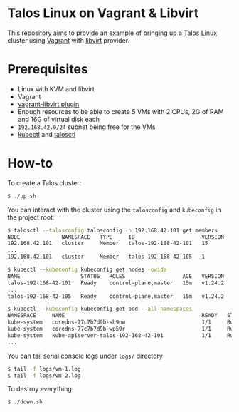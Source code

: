 # Talos Linux on Vagrant & Libvirt

This repository aims to provide an example of bringing up a 
[Talos Linux](https://www.talos.dev/) cluster using 
[Vagrant](https://www.vagrantup.com/) with [libvirt](https://libvirt.org/) provider.

# Prerequisites

- Linux with KVM and libvirt
- Vagrant
- [vagrant-libvirt plugin](https://github.com/vagrant-libvirt/vagrant-libvirt)
- Enough resources to be able to create 5 VMs with 2 CPUs, 2G of RAM and 16G of virtual disk each
- `192.168.42.0/24` subnet being free for the VMs
- [kubectl](https://kubernetes.io/docs/reference/kubectl/) and [talosctl](https://www.talos.dev/latest/learn-more/talosctl/)

# How-to

To create a Talos cluster:
```bash
$ ./up.sh
```

You can interact with the cluster using the `talosconfig` and `kubeconfig` in the project root:
```bash
$ talosctl --talosconfig talosconfig -n 192.168.42.101 get members
NODE             NAMESPACE   TYPE     ID                     VERSION   HOSTNAME               MACHINE TYPE   OS                       ADDRESSES
192.168.42.101   cluster     Member   talos-192-168-42-101   15        talos-192-168-42-101   controlplane   Talos (v1.2.0-alpha.0)   ["192.168.42.42","192.168.42.101"]
...
192.168.42.101   cluster     Member   talos-192-168-42-105   1         talos-192-168-42-105   controlplane   Talos (v1.2.0-alpha.0)   ["192.168.42.105"]

$ kubectl --kubeconfig kubeconfig get nodes -owide
NAME                   STATUS   ROLES                  AGE   VERSION   INTERNAL-IP      EXTERNAL-IP   OS-IMAGE                 KERNEL-VERSION   CONTAINER-RUNTIME
talos-192-168-42-101   Ready    control-plane,master   15m   v1.24.2   192.168.42.101   <none>        Talos (v1.2.0-alpha.0)   5.15.51-talos    containerd://1.6.6
...
talos-192-168-42-105   Ready    control-plane,master   15m   v1.24.2   192.168.42.105   <none>        Talos (v1.2.0-alpha.0)   5.15.51-talos    containerd://1.6.6

$ kubectl --kubeconfig kubeconfig get pod --all-namespaces
NAMESPACE     NAME                                           READY   STATUS    RESTARTS      AGE
kube-system   coredns-77c7b7d9b-sh9nw                        1/1     Running   0               3m8s
kube-system   coredns-77c7b7d9b-wp59r                        1/1     Running   0               3m8s
kube-system   kube-apiserver-talos-192-168-42-101            1/1     Running   0               118s
...
```

You can tail serial console logs under `logs/` directory
```bash
$ tail -f logs/vm-1.log
$ tail -f logs/vm-2.log
```

To destroy everything:
```bash
$ ./down.sh
```
